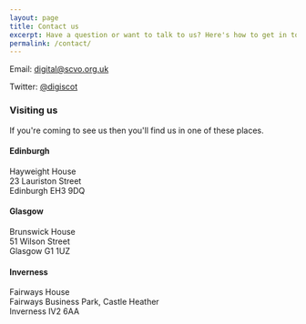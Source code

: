 ```yaml
---
layout: page
title: Contact us
excerpt: Have a question or want to talk to us? Here's how to get in touch.
permalink: /contact/
---
```


Email: [digital@scvo.org.uk](mailto:digital@scvo.org.uk)

Twitter: [@digiscot](https://twitter.com/digiscot)

### Visiting us

If you're coming to see us then you'll find us in one of these places.

#### Edinburgh

Hayweight House  
23 Lauriston Street  
Edinburgh EH3 9DQ

#### Glasgow

Brunswick House  
51 Wilson Street  
Glasgow G1 1UZ

#### Inverness

Fairways House  
Fairways Business Park, Castle Heather  
Inverness IV2 6AA